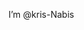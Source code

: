 I’m @kris-Nabis

<!---
kris-Nabis/kris-Nabis is a ✨ special ✨ repository because its `README.md` (this file) appears on your GitHub profile.
You can click the Preview link to take a look at your changes.
--->
